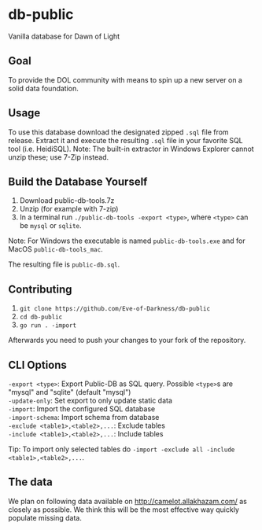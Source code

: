 # db-public
Vanilla database for Dawn of Light

## Goal
To provide the DOL community with means to spin up a new server on a solid data foundation.

## Usage
To use this database download the designated zipped `.sql` file from release. Extract it and execute the resulting `.sql` file in your favorite SQL tool (i.e. HeidiSQL). Note: The built-in extractor in Windows Explorer cannot unzip these; use 7-Zip instead.

## Build the Database Yourself
1. Download public-db-tools.7z
2. Unzip (for example with 7-zip)
3. In a terminal run `./public-db-tools -export <type>`, where `<type>` can be `mysql` or `sqlite`. 

Note: For Windows the executable is named `public-db-tools.exe` and for MacOS `public-db-tools_mac`.

The resulting file is `public-db.sql`.

## Contributing
1. `git clone https://github.com/Eve-of-Darkness/db-public`
2. `cd db-public`
3. `go run . -import`

Afterwards you need to push your changes to your fork of the repository.

## CLI Options
`-export <type>`: Export Public-DB as SQL query. Possible `<type>`s are "mysql" and "sqlite" (default "mysql")  
`-update-only`: Set export to only update static data  
`-import`: Import the configured SQL database  
`-import-schema`: Import schema from database  
`-exclude <table1>,<table2>,...`: Exclude tables  
`-include <table1>,<table2>,...`: Include tables  

Tip: To import only selected tables do `-import -exclude all -include <table1>,<table2>,...`.

## The data
We plan on following data available on http://camelot.allakhazam.com/ as closely as possible. We think this will be the most effective way quickly populate missing data.
